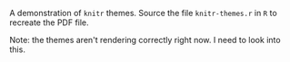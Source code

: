 A demonstration of `knitr` themes. Source the file `knitr-themes.r` in `R` to recreate the PDF file.

Note: the themes aren't rendering correctly right now. I need to look into this.